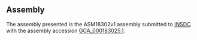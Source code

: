 

Assembly
--------

The assembly presented is the ASM18302v1 assembly submitted to
[INSDC](http://www.insdc.org) with the assembly accession
[GCA\_000183025.1](http://www.ebi.ac.uk/ena/data/view/GCA_000183025.1).
